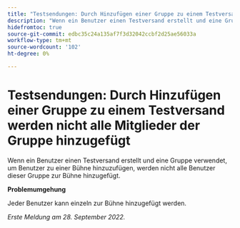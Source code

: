 ```yaml
---
title: "Testsendungen: Durch Hinzufügen einer Gruppe zu einem Testversand werden nicht alle Mitglieder der Gruppe hinzugefügt."
description: "Wenn ein Benutzer einen Testversand erstellt und eine Gruppe verwendet, um Benutzer zu einer Bühne hinzuzufügen, werden nicht alle Benutzer dieser Gruppe zur Bühne hinzugefügt."
hidefromtoc: true
source-git-commit: edbc35c24a135af7f3d32042ccbf2d25ae56033a
workflow-type: tm+mt
source-wordcount: '102'
ht-degree: 0%

---
```



# Testsendungen: Durch Hinzufügen einer Gruppe zu einem Testversand werden nicht alle Mitglieder der Gruppe hinzugefügt

<!--This issue is on the WF and WFP TOCs-->

Wenn ein Benutzer einen Testversand erstellt und eine Gruppe verwendet, um Benutzer zu einer Bühne hinzuzufügen, werden nicht alle Benutzer dieser Gruppe zur Bühne hinzugefügt.

**Problemumgehung**

Jeder Benutzer kann einzeln zur Bühne hinzugefügt werden.

_Erste Meldung am 28. September 2022._

